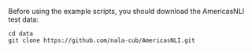 Before using the example scripts, you should download the AmericasNLI test data:

```
cd data
git clone https://github.com/nala-cub/AmericasNLI.git
```

